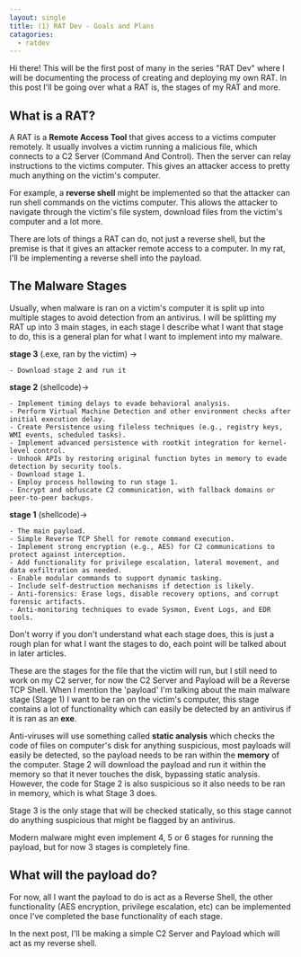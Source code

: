 ```yaml
---
layout: single
title: (1) RAT Dev - Goals and Plans
catagories: 
  - ratdev
---
```


Hi there! This will be the first post of many in the series "RAT Dev" where I will be documenting the process of creating and deploying my own RAT. In this post I'll be going over what a RAT is, the stages of my RAT and more.

## What is a RAT?

A RAT is a **Remote Access Tool** that gives access to a victims computer remotely. It usually involves a victim running a malicious file, which connects to a C2 Server (Command And Control). Then the server can relay instructions to the victims computer. This gives an attacker access to pretty much anything on the victim's computer.

For example, a **reverse shell** might be implemented so that the attacker can run shell commands on the victims computer. This allows the attacker to navigate through the victim's file system, download files from the victim's computer and a lot more. 

There are lots of things a RAT can do, not just a reverse shell, but the premise is that it gives an attacker remote access to a computer. In my rat, I'll be implementing a reverse shell into the 
payload.

## The Malware Stages

Usually, when malware is ran on a victim's computer it is split up into multiple stages to avoid detection from an antivirus. I will be splitting my RAT up into 3 main stages, in each stage I describe what I want that stage to do, this is a general plan for what I want to implement into my malware.

**stage 3** (.exe, ran by the victim) ->
```
- Download stage 2 and run it
```

**stage 2** (shellcode)->
```
- Implement timing delays to evade behavioral analysis.
- Perform Virtual Machine Detection and other environment checks after initial execution delay.
- Create Persistence using fileless techniques (e.g., registry keys, WMI events, scheduled tasks).
- Implement advanced persistence with rootkit integration for kernel-level control.
- Unhook APIs by restoring original function bytes in memory to evade detection by security tools.
- Download stage 1.
- Employ process hollowing to run stage 1.
- Encrypt and obfuscate C2 communication, with fallback domains or peer-to-peer backups.
```

**stage 1** (shellcode)->
```
- The main payload. 
- Simple Reverse TCP Shell for remote command execution. 
- Implement strong encryption (e.g., AES) for C2 communications to protect against interception. 
- Add functionality for privilege escalation, lateral movement, and data exfiltration as needed. 
- Enable modular commands to support dynamic tasking. 
- Include self-destruction mechanisms if detection is likely. 
- Anti-forensics: Erase logs, disable recovery options, and corrupt forensic artifacts. 
- Anti-monitoring techniques to evade Sysmon, Event Logs, and EDR tools.
```

Don't worry if you don't understand what each stage does, this is just a rough plan for what I want the stages to do, each point will be talked about in later articles.

These are the stages for the file that the victim will run, but I still need to work on my C2 server, for now the C2 Server and Payload will be a Reverse TCP Shell. When I mention the 'payload' I'm talking about the main malware stage (Stage 1) I want to be ran on the victim's computer, this stage contains a lot of functionality which can easily be detected by an antivirus if it is ran as an **exe**.

Anti-viruses will use something called **static analysis** which checks the code of files on  computer's disk for anything suspicious, most payloads will easily be detected, so the payload needs to be ran within the **memory** of the computer. Stage 2 will download the payload and run it within the memory so that it never touches the disk, bypassing static analysis. However, the code for Stage 2 is also suspicious so it also needs to be ran in memory, which is what Stage 3 does.

Stage 3 is the only stage that will be checked statically, so this stage cannot do anything suspicious that might be flagged by an antivirus.

Modern malware might even implement 4, 5 or 6 stages for running the payload, but for now 3 stages is completely fine. 

## What will the payload do?

For now, all I want the payload to do is act as a Reverse Shell, the other functionality (AES encryption, privilege escalation, etc) can be implemented once I've completed the base functionality of each stage. 

In the next post, I'll be making a simple C2 Server and Payload which will act as my reverse shell.


